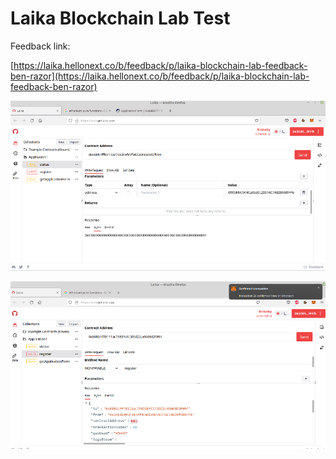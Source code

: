 # Laika Blockchain Lab Test

Feedback link:

[https://laika.hellonext.co/b/feedback/p/laika-blockchain-lab-feedback-ben-razor](https://laika.hellonext.co/b/feedback/p/laika-blockchain-lab-feedback-ben-razor)

![Screenshot 2](https://raw.githubusercontent.com/ben-razor/laika-blockchain-lab-test/main/screenshot-3.png)

![Screenshot 1](https://raw.githubusercontent.com/ben-razor/laika-blockchain-lab-test/main/screenshot-1.png)

